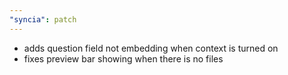 ```yaml
---
"syncia": patch
---
```


- adds question field not embedding when context is turned on
- fixes preview bar showing when there is no files
